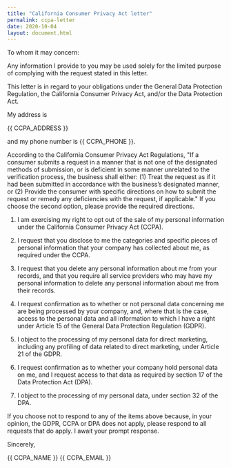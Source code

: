 ```yaml
---
title: "California Consumer Privacy Act letter"
permalink: ccpa-letter
date: 2020-10-04
layout: document.html
---
```

To whom it may concern:

Any information I provide to you may be used solely
for the limited purpose of complying with the request
stated in this letter.

This letter is in regard to your obligations under
the General Data Protection Regulation, the California
Consumer Privacy Act, and/or the Data Protection Act.

My address is

{{ CCPA_ADDRESS }}

and my phone number is {{ CCPA_PHONE }}.

According to the California Consumer Privacy Act
Regulations, "If a consumer submits a request
in a manner that is not one of the designated
methods of submission, or is deficient in some
manner unrelated to the verification process,
the business shall either: (1) Treat the request
as if it had been submitted in accordance with the
business’s designated manner, or (2) Provide the
consumer with specific directions on how to submit the
request or remedy any deficiencies with the request,
if applicable."  If you choose the second option,
please provide the required directions.

1. I am exercising my right to opt out of the sale of
my personal information under the California Consumer
Privacy Act (CCPA).

2. I request that you disclose to me the categories
and specific pieces of personal information that your
company has collected about me, as required under
the CCPA.

3. I request that you delete any personal information
about me from your records, and that you require all
service providers who may have my personal information
to delete any personal information about me from their
records.

4. I request confirmation as to whether or not
personal data concerning me are being processed by
your company, and, where that is the case, access
to the personal data and all information to which
I have a right under Article 15 of the General
Data Protection Regulation (GDPR).

5. I object to the processing of my personal data
for direct marketing, including any profiling of
data related to direct marketing, under Article 21
of the GDPR.

6. I request confirmation as to whether your company
hold personal data on me, and I request access to that
data as required by section 17 of the Data Protection
Act (DPA).

7. I object to the processing of my personal
data, under section 32 of the DPA.

If you choose not to respond to any of the items
above because, in your opinion, the GDPR, CCPA or
DPA does not apply, please respond to all requests
that do apply.  I await your prompt response.

Sincerely,

{{ CCPA_NAME }}
{{ CCPA_EMAIL }}
